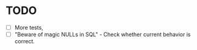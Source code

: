 # TODO
- [ ] More tests,
- [ ] "Beware of magic NULLs in SQL" - Check whether current behavior is correct.